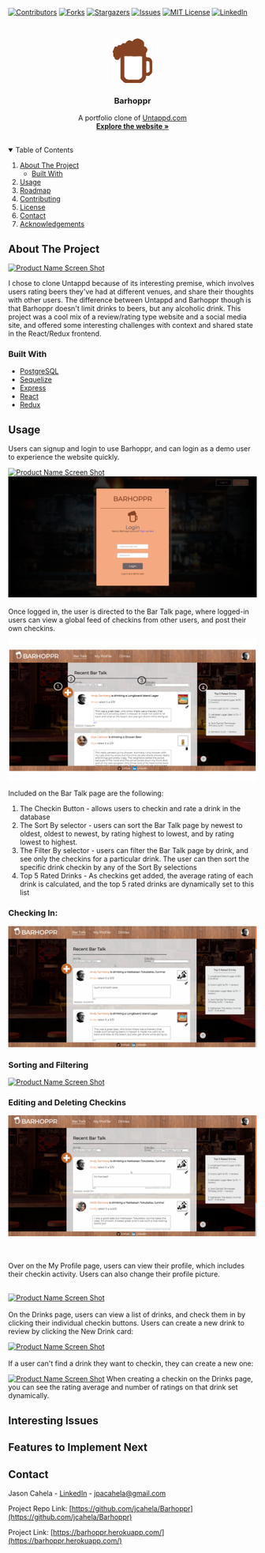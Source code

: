 <!--
*** Thanks for checking out the Best-README-Template. If you have a suggestion
*** that would make this better, please fork the repo and create a pull request
*** or simply open an issue with the tag "enhancement".
*** Thanks again! Now go create something AMAZING! :D
-->



<!-- PROJECT SHIELDS -->
<!--
*** I'm using markdown "reference style" links for readability.
*** Reference links are enclosed in brackets [ ] instead of parentheses ( ).
*** See the bottom of this document for the declaration of the reference variables
*** for contributors-url, forks-url, etc. This is an optional, concise syntax you may use.
*** https://www.markdownguide.org/basic-syntax/#reference-style-links
-->
[![Contributors][contributors-shield]][contributors-url]
[![Forks][forks-shield]][forks-url]
[![Stargazers][stars-shield]][stars-url]
[![Issues][issues-shield]][issues-url]
[![MIT License][license-shield]][license-url]
[![LinkedIn][linkedin-shield]][linkedin-url]



<!-- PROJECT LOGO -->
<br />
<p align="center">
  <a href="https://github.com/othneildrew/Best-README-Template">
    <img src="images/logo.png" alt="Logo" width="80" height="90">
  </a>

  <h3 align="center">Barhoppr</h3>

  <p align="center">
    A portfolio clone of <a href="https://untappd.com/">Untappd.com</a>
    <br />
    <a href="https://barhoppr.herokuapp.com/"><strong>Explore the website »</strong></a>
    <br />
    <br />
  </p>
</p>



<!-- TABLE OF CONTENTS -->
<details open="open">
  <summary>Table of Contents</summary>
  <ol>
    <li>
      <a href="#about-the-project">About The Project</a>
      <ul>
        <li><a href="#built-with">Built With</a></li>
      </ul>
    </li>
    <li><a href="#usage">Usage</a></li>
    <li><a href="#roadmap">Roadmap</a></li>
    <li><a href="#contributing">Contributing</a></li>
    <li><a href="#license">License</a></li>
    <li><a href="#contact">Contact</a></li>
    <li><a href="#acknowledgements">Acknowledgements</a></li>
  </ol>
</details>



<!-- ABOUT THE PROJECT -->
## About The Project

[![Product Name Screen Shot][product-screenshot]](https://barhoppr.herokuapp.com/)

I chose to clone Untappd because of its interesting premise, which involves users rating beers they've had at different venues, and share their thoughts with other users. The difference between Untappd and Barhoppr though is that Barhoppr doesn't limit drinks to beers, but any alcoholic drink. This project was a cool mix of a review/rating type website and a social media site, and offered some interesting challenges with context and shared state in the React/Redux frontend.

### Built With

* [PostgreSQL](https://www.postgresql.org/docs/)
* [Sequelize](https://sequelize.org/v5/)
* [Express](https://expressjs.com/)
* [React](https://reactjs.org/)
* [Redux](https://redux.js.org/)

<!-- USAGE EXAMPLES -->
## Usage

Users can signup and login to use Barhoppr, and can login as a demo user to experience the website quickly.

[![Product Name Screen Shot][signup]](https://barhoppr.herokuapp.com)
[![Product Name Screen Shot][login]](https://barhoppr.herokuapp.com/signup)
<br>
<br>
Once logged in, the user is directed to the Bar Talk page, where logged-in users can view a global feed of checkins from other users, and post their own checkins.

[![Product Name Screen Shot][bartalk]](https://barhoppr.herokuapp.com/signup)

Included on the Bar Talk page are the following:

1. The Checkin Button - allows users to checkin and rate a drink in the database
2. The Sort By selector - users can sort the Bar Talk page by newest to oldest, oldest to newest, by rating highest to lowest, and by rating lowest to highest.
3. The Filter By selector - users can filter the Bar Talk page by drink, and see only the checkins for a particular drink. The user can then sort the specific drink checkin by any of the Sort By selections
4. Top 5 Rated Drinks - As checkins get added, the average rating of each drink is calculated, and the top 5 rated drinks are dynamically set to this list

### Checking In:
[![Product Name Screen Shot][checkin]](https://barhoppr.herokuapp.com/bar-talk)

### Sorting and Filtering
[![Product Name Screen Shot][sortingfiltering]](https://barhoppr.herokuapp.com/bar-talk)

### Editing and Deleting Checkins
[![Product Name Screen Shot][editingdeleting]](https://barhoppr.herokuapp.com/bar-talk)

<br>
<br>
Over on the My Profile page, users can view their profile, which includes their checkin activity. Users can also change their profile picture.
<br>
<br>

[![Product Name Screen Shot][profilepage]](https://barhoppr.herokuapp.com/bar-talk)
<br>
<br>
On the Drinks page, users can view a list of drinks, and check them in by clicking their individual checkin buttons. Users can create a new drink to review by clicking the New Drink card:

[![Product Name Screen Shot][drinks]](https://barhoppr.herokuapp.com/bar-talk)
<br>
<br>
If a user can't find a drink they want to checkin, they can create a new one:

[![Product Name Screen Shot][newdrink]](https://barhoppr.herokuapp.com/bar-talk)
When creating a checkin on the Drinks page, you can see the rating average and number of ratings on that drink set dynamically.

## Interesting Issues

## Features to Implement Next

<!-- CONTACT -->
## Contact

Jason Cahela - [LinkedIn](https://www.linkedin.com/in/jason-cahela/) - jpacahela@gmail.com

Project Repo Link: [https://github.com/jcahela/Barhoppr](https://github.com/jcahela/Barhoppr)

Project Link: [https://barhoppr.herokuapp.com/](https://barhoppr.herokuapp.com/)

<!-- ACKNOWLEDGEMENTS --

<!-- MARKDOWN LINKS & IMAGES -->
<!-- https://www.markdownguide.org/basic-syntax/#reference-style-links -->
[contributors-shield]: https://img.shields.io/github/contributors/othneildrew/Best-README-Template.svg?style=for-the-badge
[contributors-url]: https://github.com/othneildrew/Best-README-Template/graphs/contributors
[forks-shield]: https://img.shields.io/github/forks/othneildrew/Best-README-Template.svg?style=for-the-badge
[forks-url]: https://github.com/othneildrew/Best-README-Template/network/members
[stars-shield]: https://img.shields.io/github/stars/othneildrew/Best-README-Template.svg?style=for-the-badge
[stars-url]: https://github.com/othneildrew/Best-README-Template/stargazers
[issues-shield]: https://img.shields.io/github/issues/othneildrew/Best-README-Template.svg?style=for-the-badge
[issues-url]: https://github.com/othneildrew/Best-README-Template/issues
[license-shield]: https://img.shields.io/github/license/othneildrew/Best-README-Template.svg?style=for-the-badge
[license-url]: https://github.com/othneildrew/Best-README-Template/blob/master/LICENSE.txt
[linkedin-shield]: https://img.shields.io/badge/-LinkedIn-black.svg?style=for-the-badge&logo=linkedin&colorB=555
[linkedin-url]: https://linkedin.com/in/othneildrew
[product-screenshot]: images/barhoppr_landing.gif
[signup]: images/signuppage.png
[login]: images/loginmodal.png
[bartalk]: images/bartalk.png
[checkin]: images/checkingin.gif
[sortingfiltering]: images/sortingfiltering.gif
[editingdeleting]: images/editingdeleting.gif
[profilepage]: images/profilepage.gif
[drinks]: images/drinks.gif
[newdrink]: images/newdrink.gif
